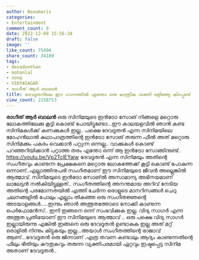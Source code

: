 ```yaml
---
author: Beaumaris
categories:
- Entertainment
comment_count: 0
date: 2022-12-09 15:56:34
draft: false
image: ''
like_count: 75494
share_count: 34189
tags:
- devadoothan
- mohanlal
- song
- VIDYASAGAR
- രാഗീത് ആർ ബാലൻ
title: ദേവദൂതനിലെ ഈ ഗാനത്തിൽ എന്തോ ഒരു മാന്ത്രിക ശക്തി ഒളിഞ്ഞു കിടപ്പുണ്ട്
view_count: 2158753
---
```


**രാഗീത് ആർ ബാലൻ** ഒരു സിനിമയുടെ ഇൻട്രോ സോങ് നിങ്ങളെ മറ്റൊരു ലോകത്തിലേക്കു കൂട്ടി കൊണ്ട് പോയിട്ടുണ്ടോ...ഈ കാലയളവിൽ ഞാൻ കണ്ട സിനിമകൾക്ക് കണക്കുകൾ ഇല്ല.. പക്ഷെ ദേവദൂതൻ എന്ന സിനിമയിലെ മോഹൻലാൽ കഥാപാത്രത്തിന്റെ ഇൻട്രോ സോങ് തരുന്ന ഫീൽ അത് മറ്റൊരു സിനിമക്കും പകരം വെക്കാൻ പറ്റുന്ന ഒന്നല്ല.. വാക്കുകൾ കൊണ്ട് പറഞ്ഞറിയിക്കാൻ പറ്റാത്ത തരം എന്തോ ഒന്ന് ആ ഇൻട്രോ സോങ്ങിനുണ്ട്. https://youtu.be/Vp2TclEYajw ദേവദൂതൻ എന്ന സിനിമയും അതിന്റെ സംഗീതവും കാണുന്ന പ്രേക്ഷകനെ മറ്റൊരു ലോകത്തേക്ക് കൂട്ടി കൊണ്ട് പോകുന്ന ഒന്നാണ്..എല്ലാത്തിനുപരി സംഗീതമാണ് ഈ സിനിമയുടെ ജീവൻ അല്ലെങ്കിൽ ആത്മാവ്. സിനിമയുടെ ഇൻട്രോ സോങ്ൽ അസാമാന്യ അഭിനയമാണ് ലാലേട്ടൻ നൽകിയിട്ടുള്ളത്.. സംഗീതത്തിന്റെ അനന്തമായ അറിവ് നേടിയ അതിന്റെ പരമോന്നതയിൽ എത്തി ചേർന്ന ഒരാളുടെ മാനറിസങ്ങൾ ചെറു ചലനങ്ങളിൽ പോലും എല്ലാം തികഞ്ഞ ഒരു സംഗീതജ്ഞന്റെ അടയാളങ്ങൾ.....ഇന്നും ഞാൻ അത്ഭുതത്തോടെ നോക്കി കാണുന്ന പെർഫോമൻസ്.. ഇനി ഇങ്ങനെ ഒന്ന് സംഭവിക്കുക ഇല്ല. വിദ്യ സാഗർ എന്ന അത്ഭുത പ്രതിഭയാണ് ഈ സിനിമയുടെ ആത്മാവ് .. ഒരു പക്ഷെ വിദ്യ സാഗർ ഇല്ലായിരുന്നു എങ്കിൽ ഇങ്ങനെ ഒരു ദേവദൂതൻ ഉണ്ടാകുക ഇല്ല അത് മറ്റ് ഒരാളിൽ നിന്നും കിട്ടുകയും ഇല്ല...അയാൾ സംഗീതത്തിന്റെ രാജാവ് ആണ്...ദേവദൂതൻ ഒരു ജിന്നാണ് .എത്ര തവണ കണ്ടാലും ആദ്യം കാണുന്നതിന്റെ ഫീലും ഭീതിയും കൗതുകവും തരുന്ന വ്യക്തിപരമായി ഏറ്റവും ഇഷ്ടപ്പെട്ട സിനിമ അതാണ് ദേവദൂതൻ..